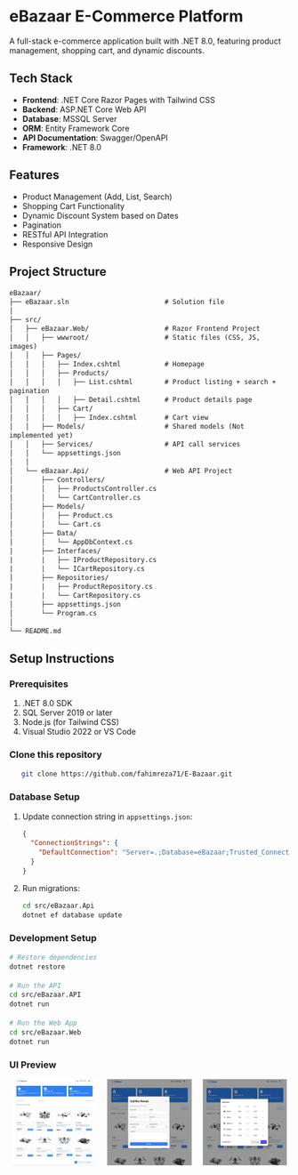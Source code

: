 
# eBazaar E-Commerce Platform

A full-stack e-commerce application built with .NET 8.0, featuring product management, shopping cart, and dynamic discounts.

## Tech Stack

- **Frontend**: .NET Core Razor Pages with Tailwind CSS
- **Backend**: ASP.NET Core Web API
- **Database**: MSSQL Server
- **ORM**: Entity Framework Core
- **API Documentation**: Swagger/OpenAPI
- **Framework**: .NET 8.0

## Features

- Product Management (Add, List, Search)
- Shopping Cart Functionality
- Dynamic Discount System based on Dates
- Pagination
- RESTful API Integration
- Responsive Design

## Project Structure

```
eBazaar/
├── eBazaar.sln                        # Solution file
│
├── src/
│   ├── eBazaar.Web/                   # Razor Frontend Project
│   │   ├── wwwroot/                   # Static files (CSS, JS, images)
│   │   ├── Pages/
│   │   │   ├── Index.cshtml           # Homepage
│   │   │   ├── Products/
│   │   │   │   ├── List.cshtml        # Product listing + search + pagination
│   │   │   │   ├── Detail.cshtml      # Product details page
│   │   │   ├── Cart/
│   │   │   │   ├── Index.cshtml       # Cart view
│   │   ├── Models/                    # Shared models (Not implemented yet)
│   │   ├── Services/                  # API call services
│   │   └── appsettings.json
│   │
│   └── eBazaar.Api/                   # Web API Project
│       ├── Controllers/
│       │   ├── ProductsController.cs
│       │   └── CartController.cs
│       ├── Models/
│       │   ├── Product.cs
│       │   └── Cart.cs
│       ├── Data/
│       │   └── AppDbContext.cs
|       ├── Interfaces/
|       |   ├── IProductRepository.cs
|       |   └── ICartRepository.cs
│       ├── Repositories/
|       |   ├── ProductRepository.cs
|       |   └── CartRepository.cs
│       ├── appsettings.json
│       └── Program.cs      
│
└── README.md
```
## Setup Instructions

### Prerequisites
1. .NET 8.0 SDK
2. SQL Server 2019 or later
3. Node.js (for Tailwind CSS)
4. Visual Studio 2022 or VS Code

### Clone this repository
```bash
   git clone https://github.com/fahimreza71/E-Bazaar.git
```

### Database Setup
1. Update connection string in `appsettings.json`:
   ```json
   {
     "ConnectionStrings": {
       "DefaultConnection": "Server=.;Database=eBazaar;Trusted_Connection=True;MultipleActiveResultSets=true;TrustServerCertificate=true"
     }
   }
   ```
2. Run migrations:
   ```bash
   cd src/eBazaar.Api
   dotnet ef database update
   ```

### Development Setup

```bash
# Restore dependencies
dotnet restore

# Run the API
cd src/eBazaar.API
dotnet run

# Run the Web App
cd src/eBazaar.Web
dotnet run
```

### UI Preview  
<div style="display: flex; justify-content: center;">
  <img src="src/eBazaar.Web/wwwroot/images/ui/eBazaar-home.png" style="width: 30%; margin: 0 10px;" />
  <img src="src/eBazaar.Web/wwwroot/images/ui/eBazaar-addProd.png" style="width: 30%; margin: 0 10px;" />
  <img src="src/eBazaar.Web/wwwroot/images/ui/eBazaar-cart.png" style="width: 30%; margin: 0 10px;" />
</div>


